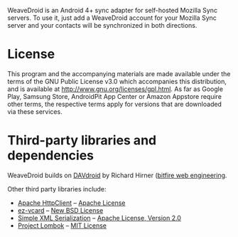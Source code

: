 WeaveDroid is an Android 4+ sync adapter for self-hosted Mozilla Sync servers. To use it, just add a WeaveDroid account for your Mozilla Sync server and your contacts will be synchronized in both directions.</p>

License
=======
This program and the accompanying materials are made available under the terms of the GNU Public License v3.0 which accompanies this distribution, and is available at http://www.gnu.org/licenses/gpl.html. As far as Google Play, Samsung Store, AndroidPit App Center or Amazon Appstore require other terms, the respective terms apply for versions that are downloaded via these services.

Third-party libraries and dependencies
======================================
WeaveDroid builds on [DAVdroid](http://davdroid.bitfire.at?pk_campaign=davdroid-app&amp;pk_kwd=main-activity) by Richard Hirner ([bitfire web engineering](http://www.bitfire.at).

Other third party libraries include:

* [Apache HttpClient](http://hc.apache.org) – [Apache License](http://www.apache.org/licenses/)
* [ez-vcard](https://code.google.com/p/ez-vcard/) – [New BSD License](http://opensource.org/licenses/BSD-3-Clause)
* [Simple XML Serialization](http://simple.sourceforge.net/) – [Apache License, Version 2.0](http://www.apache.org/licenses/LICENSE-2.0)
* [Project Lombok](http://projectlombok.org/) – [MIT License](http://opensource.org/licenses/mit-license.php)

